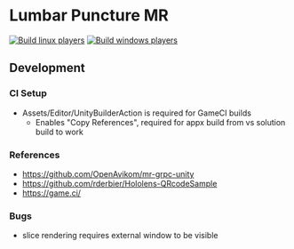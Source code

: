 ﻿# Lumbar Puncture MR
[![Build linux players](https://github.com/liamjwang/zmq-capnp-demo/zmq-capnp-unity/actions/workflows/build-linux.yml/badge.svg)](https://github.com/liamjwang/zmq-capnp-demo/zmq-capnp-unity/actions/workflows/build-linux.yml)
[![Build windows players](https://github.com/liamjwang/zmq-capnp-demo/zmq-capnp-unity/actions/workflows/build-windows.yml/badge.svg)](https://github.com/liamjwang/zmq-capnp-demo/zmq-capnp-unity/actions/workflows/build-windows.yml)


## Development
### CI Setup
- Assets/Editor/UnityBuilderAction is required for GameCI builds
  - Enables "Copy References", required for appx build from vs solution build to work

### References
- https://github.com/OpenAvikom/mr-grpc-unity
- https://github.com/rderbier/Hololens-QRcodeSample
- https://game.ci/

### Bugs
- slice rendering requires external window to be visible